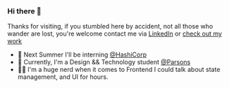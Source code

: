 ### Hi there 👋

Thanks for visiting, if you stumbled here by accident, not all those who wander are lost, you're welcome contact me via [LinkedIn](https://www.linkedin.com/in/prestonbourne/) or [check out my work](https://www.prestonbuildsui.io/)

- 🔭 Next Summer I'll be interning [@HashiCorp](https://www.hashicorp.com/)
- 🧠 Currently, I'm a Design && Technology student [@Parsons](https://www.newschool.edu/parsons/bfa-design-technology/)
- 🕺🏽 I'm a huge nerd when it comes to Frontend I could talk about state management, and UI for hours.



<!--
**Saintpreston/Saintpreston** is a ✨ _special_ ✨ repository because its `README.md` (this file) appears on your GitHub profile.

Here are some ideas to get you started:

- 🔭 I’m currently working on ...
- 🌱 I’m currently learning ...
- 👯 I’m looking to collaborate on ...
- 🤔 I’m looking for help with ...
- 💬 Ask me about ...
- 📫 How to reach me: ...
- 😄 Pronouns: ...
- ⚡ Fun fact: ...
-->

